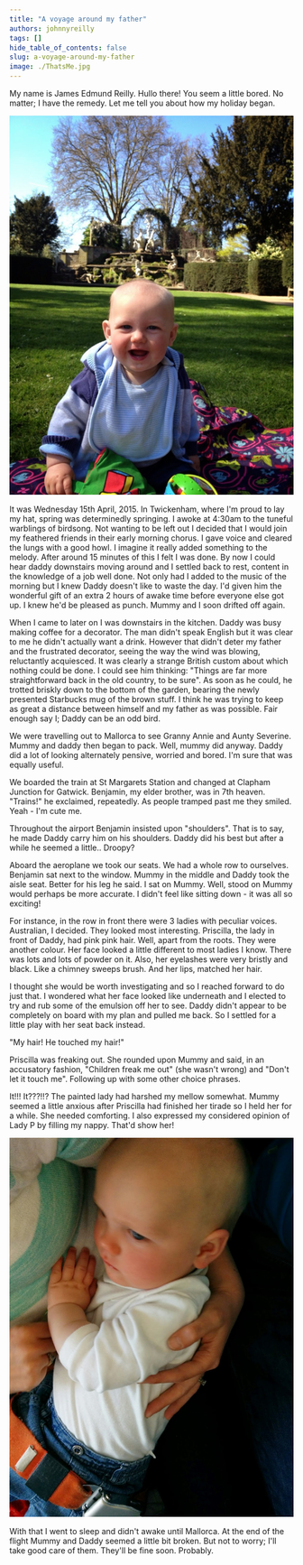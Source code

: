 ```yaml
---
title: "A voyage around my father"
authors: johnnyreilly
tags: []
hide_table_of_contents: false
slug: a-voyage-around-my-father
image: ./ThatsMe.jpg
---
```

My name is James Edmund Reilly. Hullo there! You seem a little bored. No matter; I have the remedy. Let me tell you about how my holiday began.

![](ThatsMe.jpg)

It was Wednesday 15th April, 2015. In Twickenham, where I'm proud to lay my hat, spring was determinedly springing. I awoke at 4:30am to the tuneful warblings of birdsong. Not wanting to be left out I decided that I would join my feathered friends in their early morning chorus. I gave voice and cleared the lungs with a good howl. I imagine it really added something to the melody. After around 15 minutes of this I felt I was done. By now I could hear daddy downstairs moving around and I settled back to rest, content in the knowledge of a job well done. Not only had I added to the music of the morning but I knew Daddy doesn't like to waste the day. I'd given him the wonderful gift of an extra 2 hours of awake time before everyone else got up. I knew he'd be pleased as punch. Mummy and I soon drifted off again.

When I came to later on I was downstairs in the kitchen. Daddy was busy making coffee for a decorator. The man didn't speak English but it was clear to me he didn't actually want a drink. However that didn't deter my father and the frustrated decorator, seeing the way the wind was blowing, reluctantly acquiesced. It was clearly a strange British custom about which nothing could be done. I could see him thinking: "Things are far more straightforward back in the old country, to be sure". As soon as he could, he trotted briskly down to the bottom of the garden, bearing the newly presented Starbucks mug of the brown stuff. I think he was trying to keep as great a distance between himself and my father as was possible. Fair enough say I; Daddy can be an odd bird.

We were travelling out to Mallorca to see Granny Annie and Aunty Severine. Mummy and daddy then began to pack. Well, mummy did anyway. Daddy did a lot of looking alternately pensive, worried and bored. I'm sure that was equally useful.

We boarded the train at St Margarets Station and changed at Clapham Junction for Gatwick. Benjamin, my elder brother, was in 7th heaven. "Trains!" he exclaimed, repeatedly. As people tramped past me they smiled. Yeah - I'm cute me.

Throughout the airport Benjamin insisted upon "shoulders". That is to say, he made Daddy carry him on his shoulders. Daddy did his best but after a while he seemed a little.. Droopy?

Aboard the aeroplane we took our seats. We had a whole row to ourselves. Benjamin sat next to the window. Mummy in the middle and Daddy took the aisle seat. Better for his leg he said. I sat on Mummy. Well, stood on Mummy would perhaps be more accurate. I didn't feel like sitting down - it was all so exciting!

For instance, in the row in front there were 3 ladies with peculiar voices. Australian, I decided. They looked most interesting. Priscilla, the lady in front of Daddy, had pink pink hair. Well, apart from the roots. They were another colour. Her face looked a little different to most ladies I know. There was lots and lots of powder on it. Also, her eyelashes were very bristly and black. Like a chimney sweeps brush. And her lips, matched her hair.

I thought she would be worth investigating and so I reached forward to do just that. I wondered what her face looked like underneath and I elected to try and rub some of the emulsion off her to see. Daddy didn't appear to be completely on board with my plan and pulled me back. So I settled for a little play with her seat back instead.

"My hair! He touched my hair!"

Priscilla was freaking out. She rounded upon Mummy and said, in an accusatory fashion, "Children freak me out" (she wasn't wrong) and "Don't let it touch me". Following up with some other choice phrases.

It!!! It???!!? The painted lady had harshed my mellow somewhat. Mummy seemed a little anxious after Priscilla had finished her tirade so I held her for a while. She needed comforting. I also expressed my considered opinion of Lady P by filling my nappy. That'd show her!

![](ComfortingMummy.jpg)

With that I went to sleep and didn't awake until Mallorca. At the end of the flight Mummy and Daddy seemed a little bit broken. But not to worry; I'll take good care of them. They'll be fine soon. Probably.


